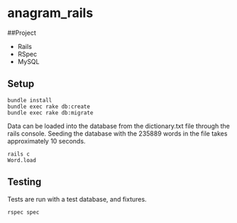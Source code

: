 # anagram_rails

##Project

* Rails
* RSpec
* MySQL

## Setup
```
bundle install
bundle exec rake db:create
bundle exec rake db:migrate
```
Data can be loaded into the database from the dictionary.txt file through the rails console.  Seeding the database with the 235889 words in the file takes approximately 10 seconds.
```
rails c
Word.load
```

## Testing
Tests are run with a test database, and fixtures.

```
rspec spec
```
